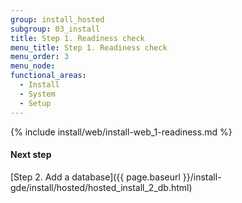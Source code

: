 ```yaml
---
group: install_hosted
subgroup: 03_install
title: Step 1. Readiness check
menu_title: Step 1. Readiness check
menu_order: 3
menu_node:
functional_areas:
  - Install
  - System
  - Setup
---
```


{% include install/web/install-web_1-readiness.md %}

#### Next step

[Step 2. Add a database]({{ page.baseurl }}/install-gde/install/hosted/hosted_install_2_db.html)

